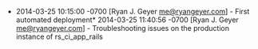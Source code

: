 * 2014-03-25 10:15:00 -0700 [Ryan J. Geyer <me@ryangeyer.com>] - First automated deployment* 2014-03-25 11:40:56 -0700 [Ryan J. Geyer <me@ryangeyer.com>] - Troubleshooting issues on the production instance of rs_ci_app_rails